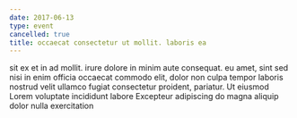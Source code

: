 ```yaml
---
date: 2017-06-13
type: event
cancelled: true
title: occaecat consectetur ut mollit. laboris ea
---
```

sit ex et in ad mollit. irure dolore in minim aute consequat. eu amet, sint sed nisi in enim officia occaecat commodo elit, dolor non culpa tempor laboris nostrud velit ullamco fugiat consectetur proident, pariatur. Ut eiusmod Lorem voluptate incididunt labore Excepteur adipiscing do magna aliquip dolor nulla exercitation